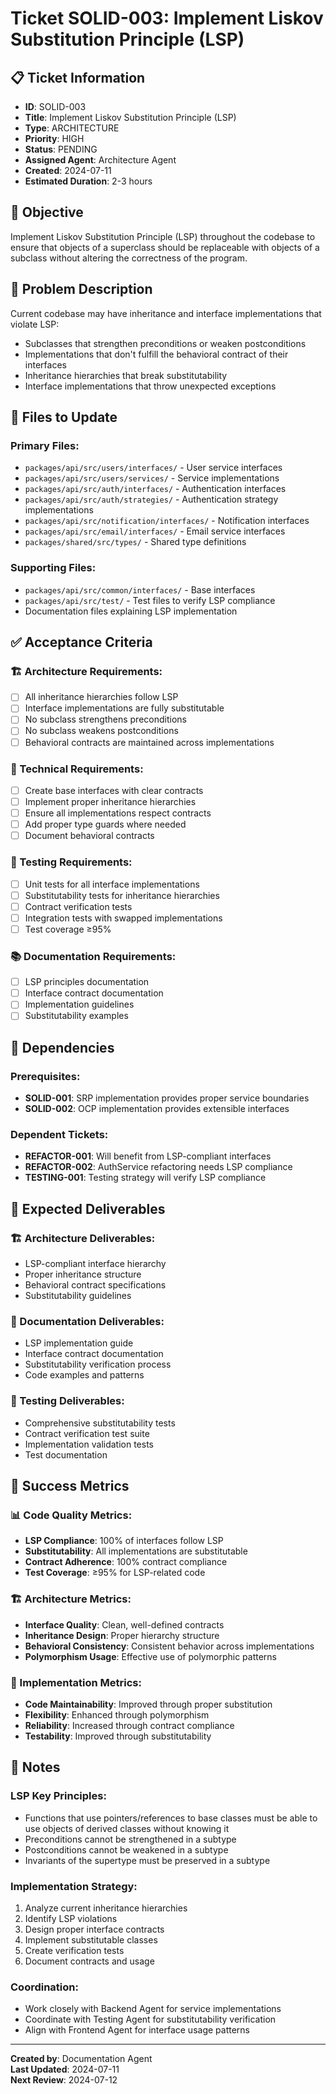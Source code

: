 # Ticket SOLID-003: Implement Liskov Substitution Principle (LSP)

## 📋 Ticket Information

- **ID**: SOLID-003
- **Title**: Implement Liskov Substitution Principle (LSP)
- **Type**: ARCHITECTURE
- **Priority**: HIGH
- **Status**: PENDING
- **Assigned Agent**: Architecture Agent
- **Created**: 2024-07-11
- **Estimated Duration**: 2-3 hours

## 🎯 Objective

Implement Liskov Substitution Principle (LSP) throughout the codebase to ensure that objects of a superclass should be replaceable with objects of a subclass without altering the correctness of the program.

## 🚨 Problem Description

Current codebase may have inheritance and interface implementations that violate LSP:

- Subclasses that strengthen preconditions or weaken postconditions
- Implementations that don't fulfill the behavioral contract of their interfaces
- Inheritance hierarchies that break substitutability
- Interface implementations that throw unexpected exceptions

## 📁 Files to Update

### Primary Files:

- `packages/api/src/users/interfaces/` - User service interfaces
- `packages/api/src/users/services/` - Service implementations
- `packages/api/src/auth/interfaces/` - Authentication interfaces
- `packages/api/src/auth/strategies/` - Authentication strategy implementations
- `packages/api/src/notification/interfaces/` - Notification interfaces
- `packages/api/src/email/interfaces/` - Email service interfaces
- `packages/shared/src/types/` - Shared type definitions

### Supporting Files:

- `packages/api/src/common/interfaces/` - Base interfaces
- `packages/api/src/test/` - Test files to verify LSP compliance
- Documentation files explaining LSP implementation

## ✅ Acceptance Criteria

### 🏗️ Architecture Requirements:

- [ ] All inheritance hierarchies follow LSP
- [ ] Interface implementations are fully substitutable
- [ ] No subclass strengthens preconditions
- [ ] No subclass weakens postconditions
- [ ] Behavioral contracts are maintained across implementations

### 🔧 Technical Requirements:

- [ ] Create base interfaces with clear contracts
- [ ] Implement proper inheritance hierarchies
- [ ] Ensure all implementations respect contracts
- [ ] Add proper type guards where needed
- [ ] Document behavioral contracts

### 🧪 Testing Requirements:

- [ ] Unit tests for all interface implementations
- [ ] Substitutability tests for inheritance hierarchies
- [ ] Contract verification tests
- [ ] Integration tests with swapped implementations
- [ ] Test coverage ≥95%

### 📚 Documentation Requirements:

- [ ] LSP principles documentation
- [ ] Interface contract documentation
- [ ] Implementation guidelines
- [ ] Substitutability examples

## 🔗 Dependencies

### Prerequisites:

- **SOLID-001**: SRP implementation provides proper service boundaries
- **SOLID-002**: OCP implementation provides extensible interfaces

### Dependent Tickets:

- **REFACTOR-001**: Will benefit from LSP-compliant interfaces
- **REFACTOR-002**: AuthService refactoring needs LSP compliance
- **TESTING-001**: Testing strategy will verify LSP compliance

## 🎯 Expected Deliverables

### 🏗️ Architecture Deliverables:

- LSP-compliant interface hierarchy
- Proper inheritance structure
- Behavioral contract specifications
- Substitutability guidelines

### 📄 Documentation Deliverables:

- LSP implementation guide
- Interface contract documentation
- Substitutability verification process
- Code examples and patterns

### 🧪 Testing Deliverables:

- Comprehensive substitutability tests
- Contract verification test suite
- Implementation validation tests
- Test documentation

## 🚀 Success Metrics

### 📊 Code Quality Metrics:

- **LSP Compliance**: 100% of interfaces follow LSP
- **Substitutability**: All implementations are substitutable
- **Contract Adherence**: 100% contract compliance
- **Test Coverage**: ≥95% for LSP-related code

### 🏗️ Architecture Metrics:

- **Interface Quality**: Clean, well-defined contracts
- **Inheritance Design**: Proper hierarchy structure
- **Behavioral Consistency**: Consistent behavior across implementations
- **Polymorphism Usage**: Effective use of polymorphic patterns

### 🎯 Implementation Metrics:

- **Code Maintainability**: Improved through proper substitution
- **Flexibility**: Enhanced through polymorphism
- **Reliability**: Increased through contract compliance
- **Testability**: Improved through substitutability

## 📝 Notes

### LSP Key Principles:

- Functions that use pointers/references to base classes must be able to use objects of derived classes without knowing it
- Preconditions cannot be strengthened in a subtype
- Postconditions cannot be weakened in a subtype
- Invariants of the supertype must be preserved in a subtype

### Implementation Strategy:

1. Analyze current inheritance hierarchies
2. Identify LSP violations
3. Design proper interface contracts
4. Implement substitutable classes
5. Create verification tests
6. Document contracts and usage

### Coordination:

- Work closely with Backend Agent for service implementations
- Coordinate with Testing Agent for substitutability verification
- Align with Frontend Agent for interface usage patterns

---

**Created by**: Documentation Agent  
**Last Updated**: 2024-07-11  
**Next Review**: 2024-07-12
